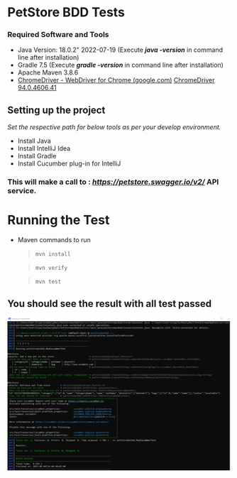 # PetStore BDD Tests

### Required Software and Tools
-   Java Version:  18.0.2" 2022-07-19 (Execute **_java -version_** in command line after installation)
-   Gradle 7.5 (Execute  **_gradle -version_**  in command line after installation)
-   Apache Maven 3.8.6
- [ChromeDriver - WebDriver for Chrome (google.com)](https://sites.google.com/a/chromium.org/chromedriver/)  [ChromeDriver 94.0.4606.41](https://chromedriver.storage.googleapis.com/index.html?path=94.0.4606.41/)

## Setting up the project
*Set the respective path for below tools as per your develop environment.*
- Install Java
- Install IntelliJ Idea
- Install Gradle
- Install Cucumber plug-in for IntelliJ

### This will make a call to : *https://petstore.swagger.io/v2/* API service.

# Running the Test
- Maven commands to run
	>`mvn install`

	>`mvn verify`

	>`mvn test`

## You should see the result with all test passed

![This is an image](https://github.com/VijayGoswami007/PetStoreApiBddTest/blob/50dbdc17dcc5e5da84c579271e7ad99e10bdef1e/testresults.png)